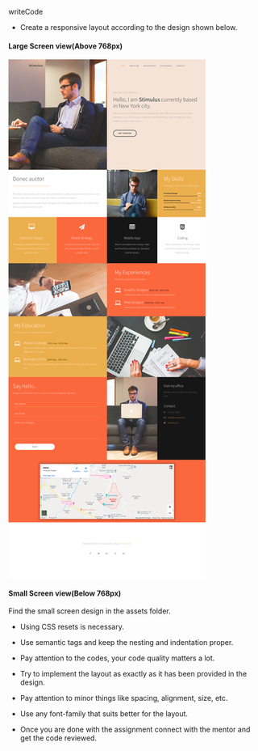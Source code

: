 writeCode

- Create a responsive layout according to the design shown below.

#### Large Screen view(Above 768px)

![CSS Grid Assignment II](https://raw.githubusercontent.com/suraj122/AC-STYLE-images/master/css-grid/assignment-2/stimulus.png)

#### Small Screen view(Below 768px)

Find the small screen design in the assets folder.

- Using CSS resets is necessary.

- Use semantic tags and keep the nesting and indentation proper.

- Pay attention to the codes, your code quality matters a lot.

- Try to implement the layout as exactly as it has been provided in the design.

- Pay attention to minor things like spacing, alignment, size, etc.

- Use any font-family that suits better for the layout.

- Once you are done with the assignment connect with the mentor and get the code reviewed.
